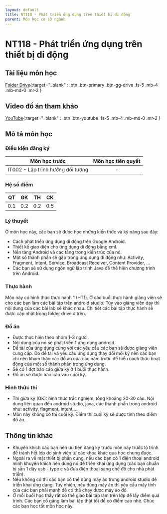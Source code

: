 ```yaml
---
layout: default
title: NT118 - Phát triển ứng dụng trên thiết bị di động
parent: Môn học cơ sở ngành
---
```


# NT118 - Phát triển ứng dụng trên thiết bị di động

## Tài liệu môn học

[Folder Drive](https://drive.google.com/drive/folders/1-B3Yk0wpZszPimidVZkTNMN02a_AOzNU?usp=sharing){:target="_blank" : .btn .btn-primary .btn-gg-drive .fs-5 .mb-4 .mb-md-0 .mr-2 }

## Video đồ án tham khảo

[YouTube](https://youtube.com/playlist?list=PLzGbLqPJwYz3RuR_WuSmg2RMeiWXxJIzv&si=xCki073Z32wxpy3t){:target="_blank" : .btn .btn-youtube .fs-5 .mb-4 .mb-md-0 .mr-2 }

## Mô tả môn học

### Điều kiện đăng ký

| Môn học trước| Môn học tiên quyết  |
|------|-----|
| <center>IT002 - Lập trình hướng đối tượng</center>| <center>-</center>|

### Hệ số điểm

| QT   | GK  | TH  | CK  |
|------|-----|-----|-----|
| <center> 0.1 </center>| <center> 0.2 </center>| <center>0.2</center> | <center>0.5</center> |

### Lý thuyết

Ở môn học này, các bạn sẽ được học những kiến thức và kỹ năng sau đây:
- Cách phát triển ứng dụng di động trên Google Android.
- Thiết kế giao diện cho ứng dụng di động bằng xml.
- Nền tảng Android và các tầng trong kiến trúc của nó.
- Một số thành phần sẽ gặp trong ứng dụng di động như: Activity, Fragment, Intent, Service, Broadcast Receiver, Content Provider, ...
- Các bạn sẽ sử dụng ngôn ngữ lập trình Java để thể hiện chương trình trên Android.

### Thực hành

Môn này có hình thức thực hành 1 (HT1). Ở các buổi thực hành giảng viên sẽ cho các bạn làm các bài tập trên android studio. Tùy vào giảng viên dạy thì nội dung của các bài lab sẽ khác nhau. Chi tiết các bài tập thực hành sẽ được cập nhật trong folder drive ở trên.

### Đồ án

- Được thực hiện theo nhóm 1-3 người.
- Nội dung của nó sẽ phát triển 1 ứng dụng android.
- Đề tài của ứng dụng cùng với các yêu cầu các bạn sẽ được giảng viên cung cấp. Do đề tài và yêu cầu ứng dụng thay đổi mỗi kỳ nên các bạn chỉ nên kham thảo các đồ án của các năm trước để hiểu cách thức hoạt động của một số thành phần trong ứng dụng.
- Sẽ có 1 đợt báo cáo giữa kỳ ở 1 buổi thực hành.
- Đồ án sẽ được báo cáo vào cuối kỳ.

### Hình thức thi

- Thi giữa kỳ (GK): hình thức trắc nghiệm, tổng khoảng 20-30 câu. Nội dung liên quan đến android studio, java, các thành phần trong android như: activity, flagment, intent,... 
- Môn này không có thi cuối kỳ. Điểm thi cuối kỳ sẽ được tính theo điểm đồ án. 

## Thông tin khác

- Khuyến khích các bạn nên ưu tiên đăng ký trước môn này trước lộ trình để tránh hết lớp do sinh viên từ các khoa khác qua học chung được.
- Ngoài ra về mặt thiết bị phần cứng, nếu các bạn có 1 điện thoại android mình khuyến khích nên dùng nó để triển khai ứng dụng (các bạn chuẩn bị sẵn 1 dây usb - type c và đưa điện thoại sang chế độ cho nhà phát triển).
- Nếu không có thì các bạn có thể dùng máy ảo trong android studio để triển khai ứng dụng. Tuy nhiên, nếu dùng máy ảo thì yêu cầu máy tính của các bạn phải mạnh để có thể chạy được máy ảo đó. 
- Ở mỗi buổi học thầy rất có thể giao bài tập làm trên lớp để lấy điểm quá trình. Các bạn cố gắng làm bài tập thật tốt để có điểm cao nhé. Chúc các bạn học tốt môn học này.

